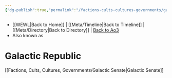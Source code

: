 ```yaml
---
{"dg-publish":true,"permalink":"/factions-cults-cultures-governments/galactic-republic/"}
---
```


- [[WEWL\|Back to Home]] | [[Meta/Timeline\|Back to Timeline]] | [[Meta/Directory\|Back to Directory]] | [Back to Ao3](https://archiveofourown.org/works/19334440/chapters/45992584)
- Also known as

# Galactic Republic

[[Factions, Cults, Cultures, Governments/Galactic Senate\|Galactic Senate]]
